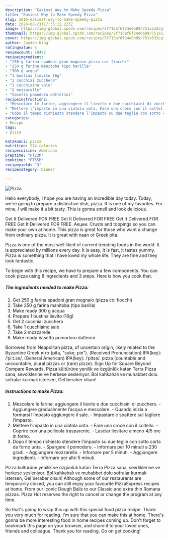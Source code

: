 ```yaml
---
description: "Easiest Way to Make Speedy Pizza"
title: "Easiest Way to Make Speedy Pizza"
slug: 1016-easiest-way-to-make-speedy-pizza
date: 2020-08-21T17:35:22.223Z
image: https://img-global.cpcdn.com/recipes/5f715af6f24e0b89/751x532cq70/pizza-recipe-main-photo.jpg
thumbnail: https://img-global.cpcdn.com/recipes/5f715af6f24e0b89/751x532cq70/pizza-recipe-main-photo.jpg
cover: https://img-global.cpcdn.com/recipes/5f715af6f24e0b89/751x532cq70/pizza-recipe-main-photo.jpg
author: Jayden King
ratingvalue: 4
reviewcount: 18492
recipeingredient:
- "250 g farina spadoni gran mugnaio pizza coi fiocchi"
- "250 g farina manitoba tipo barilla"
- "300 g acqua"
- "1 bustina lievito 16g"
- "2 cucchiai zucchero"
- "1 cucchiaino sale"
- "2 mozzarelle"
- "Vasetto pomodoro datterini"
recipeinstructions:
- "Mescolare le farine, aggiungere il lievito e due cucchiaini di zucchero. Aggiungere gradualmente l’acqua e mescolare. Quando inizia a formarsi l’impasto aggiungere il sale. Impastare e sbattere sul tagliere l’impasto."
- "Mettere l’impasto in una ciotola unta. Fare una croce con il coltello. Coprire con una pellicola trasparente. Lasciar lievitare almeno 4/5 ore in forno."
- "Dopo il tempo richiesto stendere l’impasto su due teglie con sotto carta da forno unta. Spargere il pomodoro. Infornare per 10 minuti a 230 gradi. Aggiungere mozzarella. Infornare per 5 minuti. Aggiungere ingredienti. Infornare per altri 5 minuti."
categories:
- Recipe
tags:
- pizza

katakunci: pizza 
nutrition: 274 calories
recipecuisine: American
preptime: "PT23M"
cooktime: "PT55M"
recipeyield: "3"
recipecategory: Dinner

---
```



![Pizza](https://img-global.cpcdn.com/recipes/5f715af6f24e0b89/751x532cq70/pizza-recipe-main-photo.jpg)

Hello everybody, I hope you are having an incredible day today. Today, we're going to prepare a distinctive dish, pizza. It is one of my favorites. For mine, I will make it a bit tasty. This is gonna smell and look delicious.

Get It Delivered FOR FREE Get It Delivered FOR FREE Get It Delivered FOR FREE Get It Delivered FOR FREE. Акции. Crusts and toppings so you can make your own at home. This pizza is great for those who want a change from ordinary pizza. It is great with naan or Greek pita.

Pizza is one of the most well liked of current trending foods in the world. It is appreciated by millions every day. It is easy, it is fast, it tastes yummy. Pizza is something that I have loved my whole life. They are fine and they look fantastic.


To begin with this recipe, we have to prepare a few components. You can cook pizza using 8 ingredients and 3 steps. Here is how you cook that.

<!--inarticleads1-->

##### The ingredients needed to make Pizza:

1. Get 250 g farina spadoni gran mugnaio (pizza coi fiocchi)
1. Take 250 g farina manitoba (tipo barilla)
1. Make ready 300 g acqua
1. Prepare 1 bustina lievito (16g)
1. Get 2 cucchiai zucchero
1. Take 1 cucchiaino sale
1. Take 2 mozzarelle
1. Make ready Vasetto pomodoro datterini


Borrowed from Neapolitan pizza, of uncertain origin, likely related to the Byzantine Greek πίτα (píta, &#34;cake, pie&#34;). (Received Pronunciation) IPA(key): /ˈpiːt.sə/. (General American) IPA(key): /ˈpitsə/. pizza (countable and uncountable, plural pizzas or (rare) pizze). Sign Up for Square Beyond Compare Rewards. Pizza kültürüne yenilik ve özgünlük katan Terra Pizza sana, sevdiklerine ve herkese sesleniyor. Bol kahkahalı ve muhabbet dolu sofralar kurmak istersen, Gel beraber olsun! 

<!--inarticleads2-->

##### Instructions to make Pizza:

1. Mescolare le farine, aggiungere il lievito e due cucchiaini di zucchero. - Aggiungere gradualmente l’acqua e mescolare. - Quando inizia a formarsi l’impasto aggiungere il sale. - Impastare e sbattere sul tagliere l’impasto.
1. Mettere l’impasto in una ciotola unta. - Fare una croce con il coltello. - Coprire con una pellicola trasparente. - Lasciar lievitare almeno 4/5 ore in forno.
1. Dopo il tempo richiesto stendere l’impasto su due teglie con sotto carta da forno unta. - Spargere il pomodoro. - Infornare per 10 minuti a 230 gradi. - Aggiungere mozzarella. - Infornare per 5 minuti. - Aggiungere ingredienti. - Infornare per altri 5 minuti.


Pizza kültürüne yenilik ve özgünlük katan Terra Pizza sana, sevdiklerine ve herkese sesleniyor. Bol kahkahalı ve muhabbet dolu sofralar kurmak istersen, Gel beraber olsun! Although some of our restaurants are temporarily closed, you can still enjoy your favourite PizzaExpress recipes at home. From our iconic Dough Balls to our Classic and extra thin Romana pizzas. Pizza Hut reserves the right to cancel or change the program at any time. 

So that's going to wrap this up with this special food pizza recipe. Thank you very much for reading. I'm sure that you can make this at home. There's gonna be more interesting food in home recipes coming up. Don't forget to bookmark this page on your browser, and share it to your loved ones, friends and colleague. Thank you for reading. Go on get cooking!
